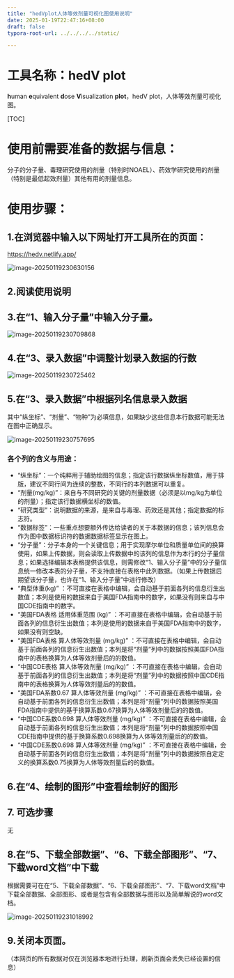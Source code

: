 ```yaml
---
title: "hedVplot人体等效剂量可视化图使用说明"
date: 2025-01-19T22:47:16+08:00
draft: false
typora-root-url: ../../../../static/

---
```


# 工具名称：hedV plot

**h**uman **e**quivalent **d**ose **V**isualization **plot**，hedV plot，人体等效剂量可视化图。

[TOC]

# 使用前需要准备的数据与信息：

分子的分子量、毒理研究使用的剂量（特别时NOAEL）、药效学研究使用的剂量（特别是最低起效剂量）其他有用的剂量信息。

# 使用步骤：

## 1.在浏览器中输入以下网址打开工具所在的页面：

https://hedv.netlify.app/

![image-20250119230630156](/hedVplot人体等效剂量可视化图使用说明/image-20250119230630156.png)

## 2.阅读使用说明

## 3.在“1、输入分子量”中输入分子量。

![image-20250119230709868](/hedVplot人体等效剂量可视化图使用说明/image-20250119230709868.png)

## 4.在“3、录入数据”中调整计划录入数据的行数

![image-20250119230725462](/hedVplot人体等效剂量可视化图使用说明/image-20250119230725462.png)

## 5.在“3、录入数据”中根据列名信息录入数据

其中“纵坐标”、“剂量”、“物种”为必填信息，如果缺少这些信息本行数据可能无法在图中正确显示。

![image-20250119230757695](/hedVplot人体等效剂量可视化图使用说明/image-20250119230757695.png)

### 各个列的含义与用途：

- “纵坐标”：一个纯粹用于辅助绘图的信息；指定该行数据纵坐标数值，用于排版，建议不同行间为连续的整数，不同行的本列数据可以重复。
- “剂量(mg/kg)”：来自与不同研究的关键的剂量数据（必须是以mg/kg为单位的剂量）；指定该行数据横坐标的数值。
- “研究类型”：说明数据的来源，是来自与毒理、药效还是其他；指定数据的标志符。
- “数据标签”：一些重点想要额外传达给读者的关于本数据的信息；该列信息会作为图中数据标识符的数据数据标签显示在图上。
- “分子量”：分子本身的一个关键信息；用于实现摩尔单位和质量单位间的换算使用，如果上传数据，则会读取上传数据中的该列的信息作为本行的分子量信息；如果选择编辑本表格提供该信息，则需修改“1、输入分子量”中的分子量信息统一修改本表的分子量，不支持直接在表格中此列数据。（如果上传数据后期望该分子量，也许在“1、输入分子量”中进行修改）
- “典型体重(kg)” ：不可直接在表格中编辑，会自动基于前面各列的信息衍生出数值；本列是使用的数据来自于美国FDA指南中的数字，如果没有则来自与中国CDE指南中的数字。
- “美国FDA表格 适用体重范围 (kg)” ：不可直接在表格中编辑，会自动基于前面各列的信息衍生出数值；本列是使用的数据来自于美国FDA指南中的数字，如果没有则空缺。
- “美国FDA表格 算人体等效剂量 (mg/kg)” ：不可直接在表格中编辑，会自动基于前面各列的信息衍生出数值；本列是将“剂量”列中的数据按照美国FDA指南中的表格换算为人体等效剂量后的的数值。
- “中国CDE表格 算人体等效剂量 (mg/kg)” ：不可直接在表格中编辑，会自动基于前面各列的信息衍生出数值；本列是将“剂量”列中的数据按照中国CDE指南中的表格换算为人体等效剂量后的的数值。
- “美国FDA系数0.67 算人体等效剂量 (mg/kg)” ：不可直接在表格中编辑，会自动基于前面各列的信息衍生出数值；本列是将“剂量”列中的数据按照美国FDA指南中提供的基于换算系数0.67换算为人体等效剂量后的的数值。
- “中国CDE系数0.698 算人体等效剂量 (mg/kg)” ：不可直接在表格中编辑，会自动基于前面各列的信息衍生出数值；本列是将“剂量”列中的数据按照中国CDE指南中提供的基于换算系数0.698换算为人体等效剂量后的的数值。
- “中国CDE系数0.698 算人体等效剂量 (mg/kg)” ：不可直接在表格中编辑，会自动基于前面各列的信息衍生出数值；本列是将“剂量”列中的数据按照自定定义的换算系数0.75换算为人体等效剂量后的的数值。


## 6.在“4、绘制的图形”中查看绘制好的图形

## 7. 可选步骤

无

## 8.在“5、下载全部数据”、“6、下载全部图形”、“7、下载word文档”中下载

根据需要可在在“5、下载全部数据”、“6、下载全部图形”、“7、下载word文档”中下载全部数据、全部图形、或者是包含有全部数据与图形以及简单解说的word文档。

![image-20250119231018992](/hedVplot人体等效剂量可视化图使用说明/image-20250119231018992.png)

## 9.关闭本页面。

（本网页的所有数据对仅在浏览器本地进行处理，刷新页面会丢失已经设置的信息）
